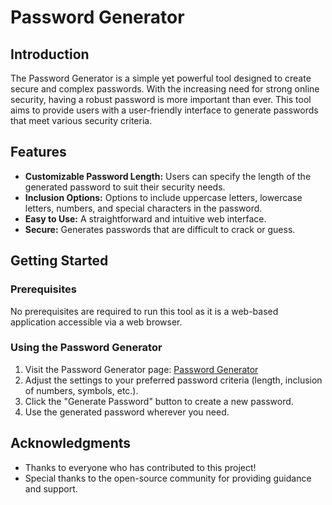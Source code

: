 # Password Generator

## Introduction

The Password Generator is a simple yet powerful tool designed to create secure and complex passwords. With the increasing need for strong online security, having a robust password is more important than ever. This tool aims to provide users with a user-friendly interface to generate passwords that meet various security criteria.

## Features

- **Customizable Password Length:** Users can specify the length of the generated password to suit their security needs.
- **Inclusion Options:** Options to include uppercase letters, lowercase letters, numbers, and special characters in the password.
- **Easy to Use:** A straightforward and intuitive web interface.
- **Secure:** Generates passwords that are difficult to crack or guess.

## Getting Started

### Prerequisites

No prerequisites are required to run this tool as it is a web-based application accessible via a web browser.

### Using the Password Generator

1. Visit the Password Generator page: [Password Generator](https://gulaghaa.github.io/Password-Generator/)
2. Adjust the settings to your preferred password criteria (length, inclusion of numbers, symbols, etc.).
3. Click the "Generate Password" button to create a new password.
4. Use the generated password wherever you need.



## Acknowledgments

- Thanks to everyone who has contributed to this project!
- Special thanks to the open-source community for providing guidance and support.

